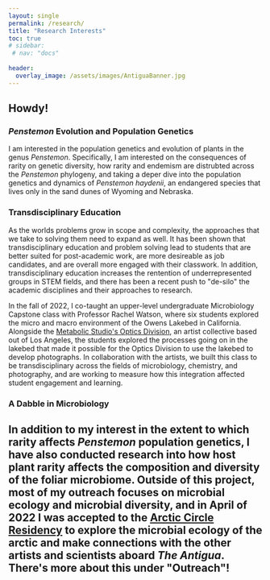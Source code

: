 ```yaml
---
layout: single
permalink: /research/
title: "Research Interests"
toc: true
# sidebar:
 # nav: "docs"
  
header:
  overlay_image: /assets/images/AntiguaBanner.jpg
---
```


## Howdy!

### *Penstemon* Evolution and Population Genetics
I am interested in the population genetics and evolution of plants in the genus _Penstemon_. Specifically, I am interested on the consequences of rarity on genetic diversity, how rarity and endemism are distrubted across the _Penstemon_ phylogeny, and taking a deper dive into the population genetics and dynamics of _Penstemon haydenii_, an endangered species that lives only in the sand dunes of Wyoming and Nebraska. 

### Transdisciplinary Education
As the worlds problems grow in scope and complexity, the approaches that we take to solving them need to expand as well. It has been shown that transdisciplinary education and problem solving lead to students that are better suited for post-academic work, are more desireable as job candidates, and are overall more engaged with their classwork. In addition, transdisciplinary education increases the rentention of underrepresented groups in STEM fields, and there has been a recent push to "de-silo" the academic disciplines and their approaches to research. 

In the fall of 2022, I co-taught an upper-level undergraduate Microbiology Capstone class with Professor Rachel Watson, where six students explored the micro and macro environment of the Owens Lakebed in California. Alongside the [Metabolic Studio's Optics Division](https://www.metabolicstudio.org/optics-division), an artist collective based out of Los Angeles, the students explored the processes going on in the lakebed that made it possible for the Optics Division to use the lakebed to develop photographs. In collaboration with the artists, we built this class to be transdisciplinary across the fields of microbiology, chemistry, and photography, and are working to measure how this integration affected student engagement and learning. 

### A Dabble in Microbiology
In addition to my interest in the extent to which rarity affects _Penstemon_ population genetics, I have also conducted research into how host plant rarity affects the composition and diversity of the foliar microbiome. Outside of this project, most of my outreach focuses on microbial ecology and microbial diversity, and in April of 2022 I was accepted to the [Arctic Circle Residency](https://thearcticcircle.org/) to explore the microbial ecology of the arctic and make connections with the other artists and scientists aboard _The Antigua_. There's more about this under "Outreach"! 
---
